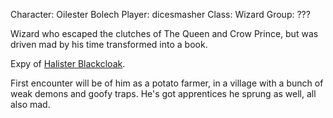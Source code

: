 Character: Oilester Bolech
Player: dicesmasher
Class: Wizard
Group: ???

Wizard who escaped the clutches of The Queen and Crow Prince, but was driven mad by his time transformed into a book.

Expy of [Halister Blackcloak](https://forgottenrealms.fandom.com/wiki/Halaster_Blackcloak).

First encounter will be of him as a potato farmer, in a village with a bunch of weak demons and goofy traps. He's got apprentices he sprung as well, all also mad.
